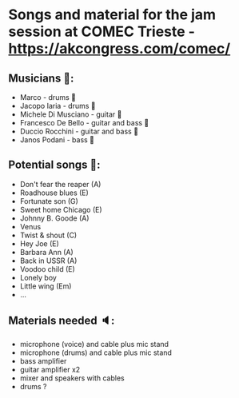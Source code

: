 # Songs and material for the jam session at COMEC Trieste - https://akcongress.com/comec/

## Musicians 🎼:
+ Marco - drums 🥁
+ Jacopo Iaria - drums 🥁
+ Michele Di Musciano - guitar 🎸
+ Francesco De Bello - guitar and bass 🎸
+ Duccio Rocchini - guitar and bass 🎸
+ Janos Podani - bass 🎸

## Potential songs 🎵:
+ Don't fear the reaper (A)
+ Roadhouse blues (E)
+ Fortunate son (G)
+ Sweet home Chicago (E)
+ Johnny B. Goode (A)
+ Venus
+ Twist & shout (C)
+ Hey Joe (E)
+ Barbara Ann (A)
+ Back in USSR (A)
+ Voodoo child (E)
+ Lonely boy
+ Little wing (Em)
+ ...


## Materials needed 🔈:
+ microphone (voice) and cable plus mic stand
+ microphone (drums) and cable plus mic stand
+ bass amplifier
+ guitar amplifier x2
+ mixer and speakers with cables
+ drums ?
